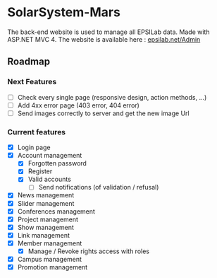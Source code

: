 SolarSystem-Mars
================

The back-end website is used to manage all EPSILab data. Made with ASP.NET MVC 4.
The website is available here : [epsilab.net/Admin](http://epsilab.net/Admin)

## Roadmap

### Next Features

- [ ] Check every single page (responsive design, action methods, ...)
- [ ] Add 4xx error page (403 error, 404 error)
- [ ] Send images correctly to server and get the new image Url

### Current features

- [x] Login page
- [x] Account management
    - [x] Forgotten password
    - [x] Register
    - [x] Valid accounts
        - [ ] Send notifications (of validation / refusal)
- [x] News management
- [x] Slider management
- [x] Conferences management
- [x] Project management
- [x] Show management
- [x] Link management
- [x] Member management
    - [x] Manage / Revoke rights access with roles
- [x] Campus management
- [x] Promotion management